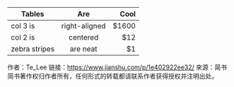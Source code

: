 | Tables        | Are           | Cool  |
| ------------- |:-------------:| -----:|
| col 3 is      | right-aligned | $1600 |
| col 2 is      | centered      |   $12 |
| zebra stripes | are neat      |    $1 |

作者：Te_Lee
链接：https://www.jianshu.com/p/1e402922ee32/
來源：简书
简书著作权归作者所有，任何形式的转载都请联系作者获得授权并注明出处。
